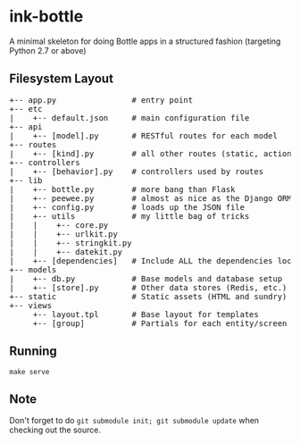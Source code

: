 ink-bottle
==========

A minimal skeleton for doing Bottle apps in a structured fashion (targeting Python 2.7 or above)

## Filesystem Layout

<pre>
+-- app.py                # entry point
+-- etc
|    +-- default.json     # main configuration file
+-- api
|    +-- [model].py       # RESTful routes for each model
+-- routes 
|    +-- [kind].py        # all other routes (static, actions, etc.)
+-- controllers
|    +-- [behavior].py    # controllers used by routes
+-- lib
|    +-- bottle.py        # more bang than Flask
|    +-- peewee.py        # almost as nice as the Django ORM
|    +-- config.py        # loads up the JSON file 
|    +-- utils            # my little bag of tricks
|    |    +-- core.py
|    |    +-- urlkit.py
|    |    +-- stringkit.py
|    |    +-- datekit.py
|    +-- [dependencies]   # Include ALL the dependencies locally
+-- models
|    +-- db.py            # Base models and database setup
|    +-- [store].py       # Other data stores (Redis, etc.)
+-- static                # Static assets (HTML and sundry)
+-- views
     +-- layout.tpl       # Base layout for templates
     +-- [group]          # Partials for each entity/screen
</pre>


## Running

    make serve


## Note

Don't forget to do `git submodule init; git submodule update` when checking out the source.
